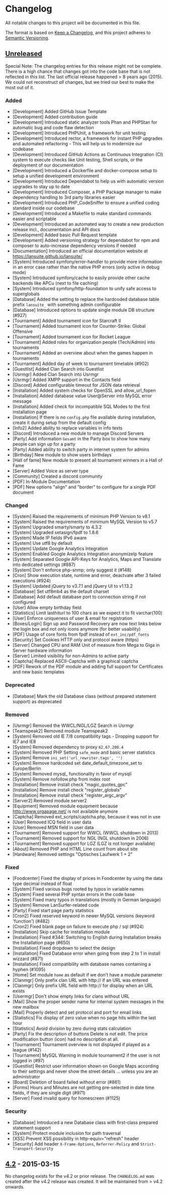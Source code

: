 # Changelog

All notable changes to this project will be documented in this file.

The format is based on [Keep a Changelog](https://keepachangelog.com/en/1.0.0/),
and this project adheres to [Semantic Versioning](https://semver.org/spec/v2.0.0.html).

## [Unreleased]

Special Note:
The changelog entries for this release might not be complete.
There is a high chance that changes got into the code base that is not reflected in this list.
The last official release happened > 8 years ago (2015).
We could not reconstruct _all_ changes, but we tried our best to make the most out of it.

### Added

- [Development] Added GitHub Issue Template
- [Development] Added contribution guide
- [Development] Introduced static analyzer tools Phan and PHPStan for automatic bug and code flaw detection
- [Development] Introduced PHPUnit, a framework for unit testing
- [Development] Introduced rector, a framework for instant PHP upgrades and automated refactoring - This will help us to modernize our codebase
- [Development] Introduced GitHub Actions as Continuous Integration (CI) system to execute checks like Unit testing, Shell scripts, or the deployment of our documentation
- [Development] Introduced a Dockerfile and docker-compose setup to setup a unified development environment
- [Development] Introduced Dependabot to help us with automatic version upgrades to stay up to date
- [Development] Introduced Composer, a PHP Package manager to make dependency handling to 3rd party libraries easier
- [Development] Introduced PHP_CodeSniffer to ensure a unified coding standard inside our codebase
- [Development] Introduced a Makefile to make standard commands easier and scriptable
- [Development] Introduced an automated way to create a new production release incl., documentation and API docs
- [Development] Added basic Pull Request template
- [Development] Added versioning strategy for dependabot for npm and composer to auto-increase dependency versions if needed
- [Documentation] Introduced an official documentation website at https://lansuite.github.io/lansuite/
- [System] Introduced symfony/error-handler to provide more information in an error case rather than the native PHP errors (only active in debug mode)
- [System] Introduced symfony/cache to easily provide other cache backends like APCu (next to file caching)
- [System] Introduced symfony/http-foundation to unify safe access to superglobals
- [Database] Added the setting to replace the hardcoded database table prefix `lansuite_` with something admin configurable
- [Database] Introduced options to update single module DB structure (#927)
- [Tournament] Added tournament icon for Starcraft II
- [Tournament] Added tournament icon for Counter-Strike: Global Offensive
- [Tournament] Added tournament icon for Rocket League
- [Tournament] Added roles for organization people (Tech/Admin) into tournaments
- [Tournament] Added an overview about when the games happen in tournaments
- [Tournament] Added day of week to tournament timetable (#902)
- [Guestlist] Added Clan Search into Guestlist
- [Usrmgr] Added Clan Search into Usrmgr
- [Usrmgr] Added XMPP support in the Contacts field
- [Discord] Added configurable timeout for JSON data retrieval
- [Installation] Added system checks for OpenSSL and allow_url_fopen
- [Installation] Added database value User@Server into MySQL error message
- [Installation] Added check for incompatible SQL Modes to the first installation page
- [Installation] If there is no `config.php` file available during installation, create it during setup from the default config
- [Info2] Added ability to replace variables in info texts
- [Discord] Introduced a new module to manage Discord Servers
- [Party] Add information `Gesamt` in the Party box to show how many people can sign up for a party
- [Party] Added ability to switch party in internet system for admins
- [Birthday] New module to show users birthdays
- [Hall of fame] New module to present all tournament winners in a Hall of Fame
- [Server] Added Voice as server type
- [Community] Created a discord community
- [PDF] In-Module Documentation
- [PDF] New options "align" and "border" to configure for a single PDF document

### Changed

- [System] Raised the requirements of minimum PHP Version to v8.1
- [System] Raised the requirements of minimum MySQL Version to v5.7
- [System] Upgraded smarty/smarty to 4.3.2
- [System] Upgraded setasign/fpdf to 1.8.6
- [System] Made IP fields IPv6 aware
- [System] Use utf8 by default
- [System] Update Google Analytics Integration
- [System] Enabled Google Analytics Integration anonymizeIp feature
- [System] Separated Google API-Keys for Analytics, Maps and Translate into dedicated settings (#887)
- [System] Don't enforce php-snmp; only suggest it (#148)
- [Cron] Show execution state, runtime and error, deactvate after 3 failed executions (#924)
- [System] Updated jQuery to v3.7.1 and jQuery UI to v1.13.2
- [Database] Set utf8mb4 as the default charset
- [Database] Add default database port to connection string if not configured
- [User] Allow empty birthday field
- [Statistics] Limit lasthiturl to 100 chars as we expect it to fit varchar(100)
- [User] Enforce uniqueness of user & email for registration
- [Boxes/Login] Sign up and Password Recovery are now text links below the login box and not only icons anymore (for better usability)
- [PDF] Usage of core fonts from fpdf instead of `ext_inc/pdf_fonts`
- [Security] Set Cookies HTTP only and protocol aware (https)
- [Server] Changed CPU and RAM Unit of measure from Mega to Giga in Server hardware information
- [Server] Limited visibility for non-Admins to active party
- [Captcha] Replaced ASCII-Captcha with a graphical captcha
- [PDF] Rework of the PDF module and adding full support for Certificates and new basic templates

### Deprecated

- [Database] Mark the old Database class (without prepared statement support) as deprecated

### Removed

- [Usrmgr] Removed the WWCL/NGL/LGZ Search in Usrmgr
- [Teamspeak2] Removed module Teamspeak2
- [System] Removed old IE 7/8 compatibility tags - Dropping support for IE7 and IE8
- [System] Removed dependency to proxy `62.67.200.4`
- [System] Removed PHP Setting `safe_mode` and basic server statistics
- [System] Remove `ini_set('url_rewriter.tags', '')`
- [System] Remove hardcoded set date_default_timezone_set to Europe/Berlin
- [System] Removed mysql_ functionality in favor of mysqli
- [System] Remove nofollow.php from index root
- [Installation] Remove install check "magic_quotes_gpc"
- [Installation] Remove install check "register_globals"
- [Installation] Remove install check "register_argc_argv"
- [Server2] Removed module server2
- [Equipment] Removed module equipment because http://www.orgapage.net/ is not available anymore
- [Captcha] Removed ext_scripts/captcha.php, because it was not in use
- [User] Removed ICQ field in user data
- [User] Removed MSN field in user data
- [Tournament] Removed support for WWCL (WWCL shutdown in 2013)
- [Tournament] Removed support for NGL (NGL shutdown in 2006)
- [Tournament] Removed support for LGZ (LGZ is not longer available)
- [About] Removed PHP and HTML Line count from about site
- [Hardware] Removed settings "Optisches Laufwerk 1 + 2"

### Fixed

- [Foodcenter] Fixed the display of prices in Foodcenter by using the data type decimal instead of float
- [System] Fixed various bugs rooted by typos in variable names
- [System] Fixed several PHP syntax errors in the code base
- [System] Fixed many typos in translations (mostly in German language)
- [System] Remove LanSurfer-related code
- [Party] Fixed start page party statistics
- [Cron2] Fixed reserved keyword in newer MySQL versions (keyword 'function') (#482)
- [Cron2] Fixed blank page on failure to execute php / sql (#924)
- [Installation] Skip cache for installation module
- [Installation] Fixed #344: Switching to English during Installation breaks the Installation page (#650)
- [Installation] Fixed dropdown to select the design
- [Installation] Fixed Database error when going from step 2 to 1 in install wizzard (#871)
- [Installation] Fixed compatibility with database names containing a hyphen (#1095)
- [Home] Set module `home` as default if we don't have a module parameter
- [Clanmgr] Only prefix clan URL with http:// if an URL was entered
- [Clanmgr] Only prefix URL field with http:// for display when an URL exists
- [Usermgr] Don't show empty links for clans without URL
- [Mail] Show the proper sender name for internal system messages in the new mailbox
- [Mail] Properly detect and set protocol and port for email links
- [Statistics] Fix display of zero value when no page hits within the last hour
- [Statistics] Avoid division by zero during stats calculation
- [Party] Fix the description of buttons Delete is not edit. The price modification button (icon) had no description at all.
- [Tournament] Tournament overview is not displayed if played as a league (#142)
- [Tournament] MySQL Warning in module tournament2 if the user is not logged in (#97)
- [Guestlist] Restrict user information shown on Google Maps according to their settings and never show the street details ... unless you are an administrator
- [Board] Deletion of board failed without error (#861)
- [Forms] Hours and Minutes are not getting pre-selected in date time fields, if they are single digit (#971)
- [Server] Fixed invalid query for homescreen (#1125)

### Security

- [Database] Introduced a new Database class with first-class prepared statement support
- [System] Protect module inclusion for path traversal
- [XSS] Prevent XSS possibility in http-equiv="refresh" header
- [Security] Add header `X-Frame-Options`, `Referrer-Policy` and `Strict-Transport-Security`

## [4.2] - 2015-03-15

No changelog exists for the v4.2 or prior release.
The `CHANGELOG.md` was created after the v4.2 release was created.
It will be maintained from > v4.2 onwards.

[unreleased]: https://github.com/olivierlacan/keep-a-changelog/compare/v4.2...HEAD
[4.2]: https://github.com/lansuite/lansuite/releases/tag/v4.2
